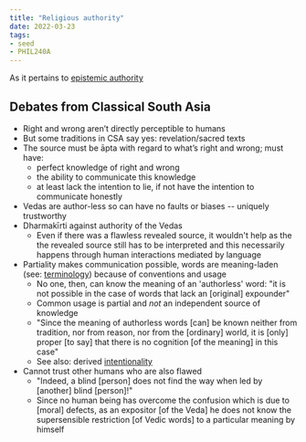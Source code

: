 ```yaml
---
title: "Religious authority"
date: 2022-03-23
tags:
- seed
- PHIL240A
---
```


As it pertains to [epistemic authority](thoughts/epistemic%20authority.md)

## Debates from Classical South Asia
- Right and wrong aren’t directly perceptible to humans
- But some traditions in CSA say yes: revelation/sacred texts
- The source must be āpta with regard to what’s right and wrong; must have:  
	- perfect knowledge of right and wrong
	- the ability to communicate this knowledge
	- at least lack the intention to lie, if not have the intention to communicate honestly
- Vedas are author-less so can have no faults or biases -- uniquely trustworthy 
- Dharmakīrti against authority of the Vedas
	- Even if there was a flawless revealed source, it wouldn't help as the the revealed source still has to be interpreted and this necessarily happens through human interactions mediated by language
- Partiality makes communication possible, words are meaning-laden (see: [terminology](thoughts/terminology.md)) because of conventions and usage
	- No one, then, can know the meaning of an 'authorless' word: "it is not possible in the case of words that lack an [original] expounder"
	- Common usage is partial and *not* an independent source of knowledge
	- "Since the meaning of authorless words [can] be known neither from tradition, nor from reason, nor from the [ordinary] world, it is [only] proper [to say] that there is no cognition [of the meaning] in this case"
	- See also: derived [intentionality](thoughts/intentionality.md)
- Cannot trust other humans who are also flawed
	- "Indeed, a blind [person] does not find the way when led by [another] blind [person]!"
	- Since no human being has overcome the confusion which is due to [moral] defects, as an expositor [of the Veda] he does not know the supersensible restriction [of Vedic words] to a particular meaning by himself